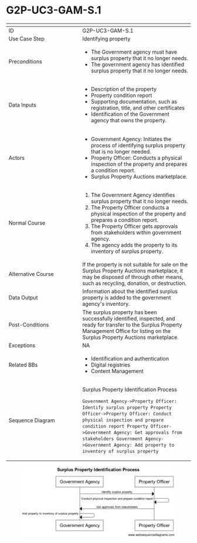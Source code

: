# G2P-UC3-GAM-S.1

<table data-header-hidden><thead><tr><th width="187"></th><th></th></tr></thead><tbody><tr><td>ID</td><td> G2P-UC3-GAM-S.1</td></tr><tr><td>Use Case Step</td><td>Identifying property</td></tr><tr><td>Preconditions </td><td><ul><li>The Government agency must have surplus property that it no longer needs.</li><li>The government agency has identified surplus property that it no longer needs.</li></ul></td></tr><tr><td>Data Inputs</td><td><ul><li>Description of the property</li><li>Property condition report</li><li>Supporting documentation, such as registration, title, and other certificates</li><li>Identification of the Government agency that owns the property.</li></ul></td></tr><tr><td>Actors</td><td><ul><li>Government Agency: Initiates the process of identifying surplus property that is no longer needed.</li><li>Property Officer: Conducts a physical inspection of the property and prepares a condition report.</li><li>Surplus Property Auctions marketplace.</li></ul></td></tr><tr><td>Normal Course </td><td><ol><li>The Government Agency identifies surplus property that it no longer needs.</li><li>The Property Officer conducts a physical inspection of the property and prepares a condition report.</li><li>The Property Officer gets approvals from stakeholders within government agency. </li><li>The agency adds the property to its inventory of surplus property.</li></ol></td></tr><tr><td>Alternative Course </td><td>If the property is not suitable for sale on the Surplus Property Auctions marketplace, it may be disposed of through other means, such as recycling, donation, or destruction.</td></tr><tr><td>Data Output </td><td>Information about the identified surplus property is added to the government agency's inventory.</td></tr><tr><td>Post-Conditions</td><td>The surplus property has been successfully identified, inspected, and ready for transfer to the Surplus Property Management Office for listing on the Surplus Property Auctions marketplace.</td></tr><tr><td>Exceptions</td><td>NA</td></tr><tr><td>Related BBs </td><td><ul><li>Identification and authentication</li><li>Digital registries</li><li>Content Management</li></ul></td></tr><tr><td>Sequence Diagram </td><td><p>Surplus Property Identification Process</p><p></p><p><code>Government Agency->Property Officer: Identify surplus property Property Officer->Property Officer: Conduct physical inspection and prepare condition report Property Officer->Government Agency: Get approvals from stakeholders Government Agency->Government Agency: Add property to inventory of surplus property</code></p></td></tr></tbody></table>

<figure><img src="../.gitbook/assets/Screen Shot 2023-03-29 at 7.24.49 AM.png" alt=""><figcaption></figcaption></figure>

